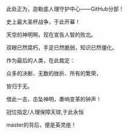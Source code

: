 <p>此处正为，迦勒底人理守护中心——GitHub分部！</p>
<p>史上最大圣杯战争，于此开幕！</P>
<p>天空的神明啊，现在宣告人智的败北。</p>
<p>双眼已然腐朽，手足已然脆弱，知识已然僵化。</p>
<p>作为最后的人类，在此裁定：</p>
<p>众多的决断、无数的挫折、所有的繁荣，</p>
<p>皆归于无。</p>
<p>借此一击，击坠神明，奏响变革的钟声！</p>
<p>冠位指定/人理保障天球,于此永恒</p>
<p>master的背后，便是英灵座！</p>

